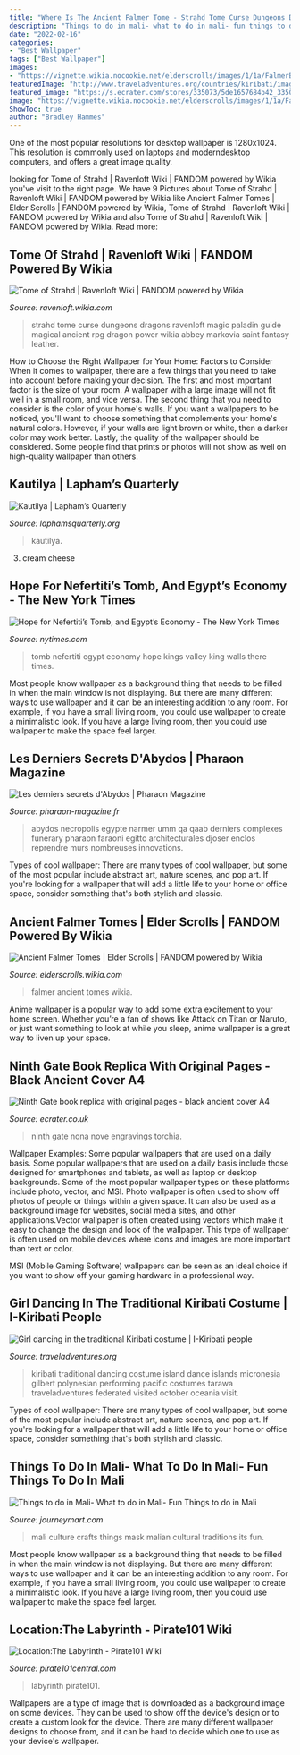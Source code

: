 ```yaml
---
title: "Where Is The Ancient Falmer Tome - Strahd Tome Curse Dungeons Dragons Ravenloft Magic Paladin Guide Magical Ancient Rpg Dragon Power Wikia Abbey Markovia Saint Fantasy Leather"
description: "Things to do in mali- what to do in mali- fun things to do in mali"
date: "2022-02-16"
categories:
- "Best Wallpaper"
tags: ["Best Wallpaper"]
images:
- "https://vignette.wikia.nocookie.net/elderscrolls/images/1/1a/FalmerBook.png/revision/latest/scale-to-width-down/350?cb=20161015191833"
featuredImage: "http://www.traveladventures.org/countries/kiribati/images/i-kiribati-people05.jpg"
featured_image: "https://s.ecrater.com/stores/335073/5de1657684b42_335073b.jpg"
image: "https://vignette.wikia.nocookie.net/elderscrolls/images/1/1a/FalmerBook.png/revision/latest/scale-to-width-down/350?cb=20161015191833"
ShowToc: true
author: "Bradley Hammes"
---
```



One of the most popular resolutions for desktop wallpaper is 1280x1024. This resolution is commonly used on laptops and moderndesktop computers, and offers a great image quality.

	

		
looking for Tome of Strahd | Ravenloft Wiki | FANDOM powered by Wikia you've visit to the right page. We have 9 Pictures about Tome of Strahd | Ravenloft Wiki | FANDOM powered by Wikia like Ancient Falmer Tomes | Elder Scrolls | FANDOM powered by Wikia, Tome of Strahd | Ravenloft Wiki | FANDOM powered by Wikia and also Tome of Strahd | Ravenloft Wiki | FANDOM powered by Wikia. Read more:
		
    
## Tome Of Strahd | Ravenloft Wiki | FANDOM Powered By Wikia

<img loading=lazy src="https://vignette.wikia.nocookie.net/ravenloft/images/3/37/Costomeofstrahd.jpg/revision/latest?cb=20170613231559" onerror="this.onerror=null;this.src='https://tse2.mm.bing.net/th?id=OIP.ZnvtWEXPNM1-YK8fHODD9QHaHD&amp;pid=15.1';" alt="Tome of Strahd | Ravenloft Wiki | FANDOM powered by Wikia">

_Source: ravenloft.wikia.com_

>strahd tome curse dungeons dragons ravenloft magic paladin guide magical ancient rpg dragon power wikia abbey markovia saint fantasy leather. 

	

How to Choose the Right Wallpaper for Your Home: Factors to Consider
When it comes to wallpaper, there are a few things that you need to take into account before making your decision. The first and most important factor is the size of your room. A wallpaper with a large image will not fit well in a small room, and vice versa. 
The second thing that you need to consider is the color of your home's walls. If you want a wallpapers to be noticed, you'll want to choose something that complements your home's natural colors. However, if your walls are light brown or white, then a darker color may work better. 
Lastly, the quality of the wallpaper should be considered. Some people find that prints or photos will not show as well on high-quality wallpaper than others.

    
## Kautilya | Lapham’s Quarterly

<img loading=lazy src="https://www.laphamsquarterly.org/sites/default/files/styles/thumbnail/public/images/contributor/kautilya_360x450.jpg?itok=MfoHl0hS" onerror="this.onerror=null;this.src='https://tse2.mm.bing.net/th?id=OIP.6IzRT1VJGB3OYH3Gs5nR0gHaD3&amp;pid=15.1';" alt="Kautilya | Lapham’s Quarterly">

_Source: laphamsquarterly.org_

>kautilya. 

	

3. cream cheese 

    
## Hope For Nefertiti’s Tomb, And Egypt’s Economy - The New York Times

<img loading=lazy src="https://static01.nyt.com/images/2015/11/30/world/EGYPT1/EGYPT1-master768.jpg" onerror="this.onerror=null;this.src='https://tse1.mm.bing.net/th?id=OIP.B3pMyZC0MqpUmihUYtySsQHaE8&amp;pid=15.1';" alt="Hope for Nefertiti’s Tomb, and Egypt’s Economy - The New York Times">

_Source: nytimes.com_

>tomb nefertiti egypt economy hope kings valley king walls there times. 

	

Most people know wallpaper as a background thing that needs to be filled in when the main window is not displaying. But there are many different ways to use wallpaper and it can be an interesting addition to any room. For example, if you have a small living room, you could use wallpaper to create a minimalistic look. If you have a large living room, then you could use wallpaper to make the space feel larger.

    
## Les Derniers Secrets D&#039;Abydos | Pharaon Magazine

<img loading=lazy src="https://www.pharaon-magazine.fr/sites/default/files/images/AbydosSatMap.jpg" onerror="this.onerror=null;this.src='https://tse3.mm.bing.net/th?id=OIP.VBvdl9aM76ZzCCsORiwdVwHaES&amp;pid=15.1';" alt="Les derniers secrets d&#039;Abydos | Pharaon Magazine">

_Source: pharaon-magazine.fr_

>abydos necropolis egypte narmer umm qa qaab derniers complexes funerary pharaon faraoni egitto architecturales djoser enclos reprendre murs nombreuses innovations. 

	

Types of cool wallpaper:
There are many types of cool wallpaper, but some of the most popular include abstract art, nature scenes, and pop art. If you're looking for a wallpaper that will add a little life to your home or office space, consider something that's both stylish and classic.

    
## Ancient Falmer Tomes | Elder Scrolls | FANDOM Powered By Wikia

<img loading=lazy src="https://vignette.wikia.nocookie.net/elderscrolls/images/1/1a/FalmerBook.png/revision/latest/scale-to-width-down/350?cb=20161015191833" onerror="this.onerror=null;this.src='https://tse4.mm.bing.net/th?id=OIP.uCFjWJPi9oUQZTabU__kkwAAAA&amp;pid=15.1';" alt="Ancient Falmer Tomes | Elder Scrolls | FANDOM powered by Wikia">

_Source: elderscrolls.wikia.com_

>falmer ancient tomes wikia. 

	

Anime wallpaper is a popular way to add some extra excitement to your home screen. Whether you’re a fan of shows like Attack on Titan or Naruto, or just want something to look at while you sleep, anime wallpaper is a great way to liven up your space.

    
## Ninth Gate Book Replica With Original Pages - Black Ancient Cover A4

<img loading=lazy src="https://s.ecrater.com/stores/335073/5de1657684b42_335073b.jpg" onerror="this.onerror=null;this.src='https://tse4.mm.bing.net/th?id=OIP.s2rtd0H00QAAkE8KJ6ww5QHaFk&amp;pid=15.1';" alt="Ninth Gate book replica with original pages - black ancient cover A4">

_Source: ecrater.co.uk_

>ninth gate nona nove engravings torchia. 

	

Wallpaper Examples: Some popular wallpapers that are used on a daily basis.
Some popular wallpapers that are used on a daily basis include those designed for smartphones and tablets, as well as laptop or desktop backgrounds. Some of the most popular wallpaper types on these platforms include photo, vector, and MSI. 
Photo wallpaper is often used to show off photos of people or things within a given space. It can also be used as a background image for websites, social media sites, and other applications.Vector wallpaper is often created using vectors which make it easy to change the design and look of the wallpaper. This type of wallpaper is often used on mobile devices where icons and images are more important than text or color. 

MSI (Mobile Gaming Software) wallpapers can be seen as an ideal choice if you want to show off your gaming hardware in a professional way.

    
## Girl Dancing In The Traditional Kiribati Costume | I-Kiribati People

<img loading=lazy src="http://www.traveladventures.org/countries/kiribati/images/i-kiribati-people05.jpg" onerror="this.onerror=null;this.src='https://tse2.mm.bing.net/th?id=OIP.vhsVJzLXIa2Ger4-rd2PCAHaLH&amp;pid=15.1';" alt="Girl dancing in the traditional Kiribati costume | I-Kiribati people">

_Source: traveladventures.org_

>kiribati traditional dancing costume island dance islands micronesia gilbert polynesian performing pacific costumes tarawa traveladventures federated visited october oceania visit. 

	

Types of cool wallpaper:
There are many types of cool wallpaper, but some of the most popular include abstract art, nature scenes, and pop art. If you're looking for a wallpaper that will add a little life to your home or office space, consider something that's both stylish and classic.

    
## Things To Do In Mali- What To Do In Mali- Fun Things To Do In Mali

<img loading=lazy src="http://www.journeymart.com/de/CountryImages/wooden-mask-crafts-mali.jpg" onerror="this.onerror=null;this.src='https://tse2.mm.bing.net/th?id=OIP.lVGVG1wgAF-Q2Xz5tWV6YQHaDY&amp;pid=15.1';" alt="Things to do in Mali- What to do in Mali- Fun Things to do in Mali">

_Source: journeymart.com_

>mali culture crafts things mask malian cultural traditions its fun. 

	

Most people know wallpaper as a background thing that needs to be filled in when the main window is not displaying. But there are many different ways to use wallpaper and it can be an interesting addition to any room. For example, if you have a small living room, you could use wallpaper to create a minimalistic look. If you have a large living room, then you could use wallpaper to make the space feel larger.

    
## Location:The Labyrinth - Pirate101 Wiki

<img loading=lazy src="https://www.pirate101central.com/w/images/3/3b/(Map)_The_Labyrinth.png" onerror="this.onerror=null;this.src='https://tse1.mm.bing.net/th?id=OIP.9ufN44l24iihtKc9eTYg_wHaFi&amp;pid=15.1';" alt="Location:The Labyrinth - Pirate101 Wiki">

_Source: pirate101central.com_

>labyrinth pirate101. 

	

Wallpapers are a type of image that is downloaded as a background image on some devices. They can be used to show off the device's design or to create a custom look for the device. There are many different wallpaper designs to choose from, and it can be hard to decide which one to use as your device's wallpaper.

